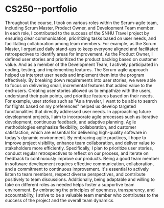 # CS250--portfolio
Throughout the course, I took on various roles within the Scrum-agile team, including Scrum Master, Product Owner, and Development Team member. In each role, I contributed to the success of the SNHU Travel project by ensuring clear communication, prioritizing tasks based on user needs, and facilitating collaboration among team members. For example, as the Scrum Master, I organized daily stand-ups to keep everyone aligned and facilitated retrospectives to identify areas for improvement. As the Product Owner, I defined user stories and prioritized the product backlog based on customer value. And as a member of the Development Team, I actively participated in coding, testing, and implementing features. The Scrum-agile approach helped us interpret user needs and implement them into the program effectively. By breaking down requirements into user stories, we were able to focus on delivering small, incremental features that added value to the end-users. Creating user stories allowed us to empathize with the users, understand their pain points, and prioritize features based on their needs. For example, user stories such as "As a traveler, I want to be able to search for flights based on my preferences" helped us develop targeted functionalities that directly addressed user needs. In approaching future development projects, I aim to incorporate agile processes such as iterative development, continuous feedback, and adaptive planning. Agile methodologies emphasize flexibility, collaboration, and customer satisfaction, which are essential for delivering high-quality software in today's dynamic environment. By embracing agile practices, I hope to improve project visibility, enhance team collaboration, and deliver value to stakeholders more efficiently. Specifically, I plan to prioritize user stories, conduct regular retrospectives to reflect on our process, and iterate on feedback to continuously improve our products. Being a good team member in software development requires effective communication, collaboration, and a commitment to continuous improvement. It's essential to actively listen to team members, respect diverse perspectives, and contribute positively to team discussions. Additionally, being adaptable and willing to take on different roles as needed helps foster a supportive team environment. By embracing the principles of openness, transparency, and accountability, I strive to be a valuable team member who contributes to the success of the project and the overall team dynamics.
